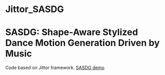# Jittor_SASDG
# SASDG: Shape-Aware Stylized Dance Motion Generation Driven by Music
Code based on Jittor framework.
[SASDG demo](https://www.bilibili.com/video/BV1Xy4qeQEmj)
